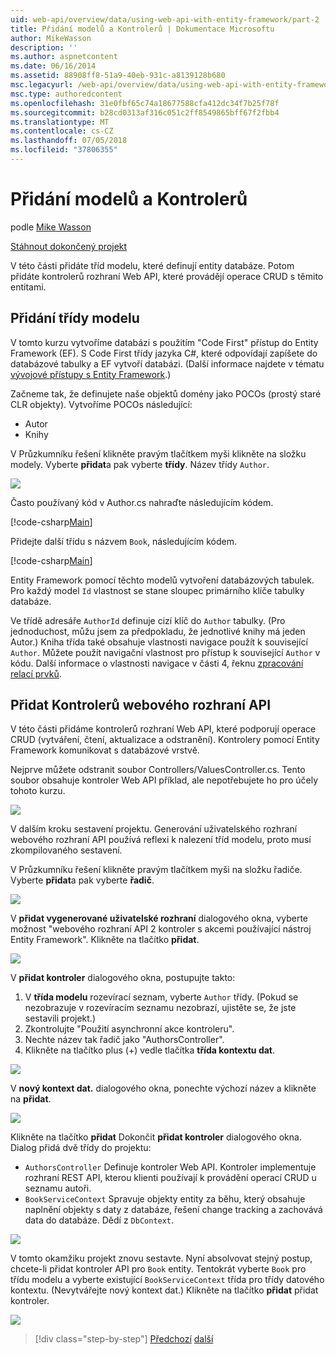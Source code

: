 ```yaml
---
uid: web-api/overview/data/using-web-api-with-entity-framework/part-2
title: Přidání modelů a Kontrolerů | Dokumentace Microsoftu
author: MikeWasson
description: ''
ms.author: aspnetcontent
ms.date: 06/16/2014
ms.assetid: 88908ff8-51a9-40eb-931c-a8139128b680
msc.legacyurl: /web-api/overview/data/using-web-api-with-entity-framework/part-2
msc.type: authoredcontent
ms.openlocfilehash: 31e0fbf65c74a18677588cfa412dc34f7b25f78f
ms.sourcegitcommit: b28cd0313af316c051c2ff8549865bff67f2fbb4
ms.translationtype: MT
ms.contentlocale: cs-CZ
ms.lasthandoff: 07/05/2018
ms.locfileid: "37806355"
---
```

<a name="add-models-and-controllers"></a>Přidání modelů a Kontrolerů
====================
podle [Mike Wasson](https://github.com/MikeWasson)

[Stáhnout dokončený projekt](https://github.com/MikeWasson/BookService)

V této části přidáte tříd modelu, které definují entity databáze. Potom přidáte kontrolerů rozhraní Web API, které provádějí operace CRUD s těmito entitami.

## <a name="add-model-classes"></a>Přidání třídy modelu

V tomto kurzu vytvoříme databázi s použitím "Code First" přístup do Entity Framework (EF). S Code First třídy jazyka C#, které odpovídají zapíšete do databázové tabulky a EF vytvoří databázi. (Další informace najdete v tématu [vývojové přístupy s Entity Framework](https://msdn.microsoft.com/library/ms178359%28v=vs.110%29.aspx#dbfmfcf).)

Začneme tak, že definujete naše objektů domény jako POCOs (prostý staré CLR objekty). Vytvoříme POCOs následující:

- Autor
- Knihy

V Průzkumníku řešení klikněte pravým tlačítkem myši klikněte na složku modely. Vyberte **přidat**a pak vyberte **třídy**. Název třídy `Author`.

![](part-2/_static/image1.png)

Často používaný kód v Author.cs nahraďte následujícím kódem.

[!code-csharp[Main](part-2/samples/sample1.cs)]

Přidejte další třídu s názvem `Book`, následujícím kódem.

[!code-csharp[Main](part-2/samples/sample2.cs)]

Entity Framework pomocí těchto modelů vytvoření databázových tabulek. Pro každý model `Id` vlastnost se stane sloupec primárního klíče tabulky databáze.

Ve třídě adresáře `AuthorId` definuje cizí klíč do `Author` tabulky. (Pro jednoduchost, můžu jsem za předpokladu, že jednotlivé knihy má jeden Autor.) Kniha třída také obsahuje vlastnosti navigace použít k související `Author`. Můžete použít navigační vlastnost pro přístup k související `Author` v kódu. Další informace o vlastnosti navigace v části 4, řeknu [zpracování relací prvků](part-4.md).

## <a name="add-web-api-controllers"></a>Přidat Kontrolerů webového rozhraní API

V této části přidáme kontrolerů rozhraní Web API, které podporují operace CRUD (vytváření, čtení, aktualizace a odstranění). Kontrolery pomocí Entity Framework komunikovat s databázové vrstvě.

Nejprve můžete odstranit soubor Controllers/ValuesController.cs. Tento soubor obsahuje kontroler Web API příklad, ale nepotřebujete ho pro účely tohoto kurzu.

![](part-2/_static/image2.png)

V dalším kroku sestavení projektu. Generování uživatelského rozhraní webového rozhraní API používá reflexi k nalezení tříd modelu, proto musí zkompilovaného sestavení.

V Průzkumníku řešení klikněte pravým tlačítkem myši na složku řadiče. Vyberte **přidat**a pak vyberte **řadič**.

![](part-2/_static/image3.png)

V **přidat vygenerované uživatelské rozhraní** dialogového okna, vyberte možnost "webového rozhraní API 2 kontroler s akcemi používající nástroj Entity Framework". Klikněte na tlačítko **přidat**.

![](part-2/_static/image4.png)

V **přidat kontroler** dialogového okna, postupujte takto:

1. V **třída modelu** rozevírací seznam, vyberte `Author` třídy. (Pokud se nezobrazuje v rozevíracím seznamu nezobrazí, ujistěte se, že jste sestavili projekt.)
2. Zkontrolujte "Použití asynchronní akce kontroleru".
3. Nechte název tak řadič jako &quot;AuthorsController&quot;.
4. Klikněte na tlačítko plus (+) vedle tlačítka **třída kontextu dat**.

![](part-2/_static/image5.png)

V **nový kontext dat.** dialogového okna, ponechte výchozí název a klikněte na **přidat**.

![](part-2/_static/image6.png)

Klikněte na tlačítko **přidat** Dokončit **přidat kontroler** dialogového okna. Dialog přidá dvě třídy do projektu:

- `AuthorsController` Definuje kontroler Web API. Kontroler implementuje rozhraní REST API, kterou klienti používají k provádění operací CRUD u seznamu autoři.
- `BookServiceContext` Spravuje objekty entity za běhu, který obsahuje naplnění objekty s daty z databáze, řešení change tracking a zachovává data do databáze. Dědí z `DbContext`.

![](part-2/_static/image7.png)

V tomto okamžiku projekt znovu sestavte. Nyní absolvovat stejný postup, chcete-li přidat kontroler API pro `Book` entity. Tentokrát vyberte `Book` pro třídu modelu a vyberte existující `BookServiceContext` třída pro třídy datového kontextu. (Nevytvářejte nový kontext dat.) Klikněte na tlačítko **přidat** přidat kontroler.

![](part-2/_static/image8.png)

> [!div class="step-by-step"]
> [Předchozí](part-1.md)
> [další](part-3.md)
